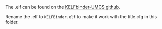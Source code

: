 The .elf can be found on the [KELFbinder-UMCS github](https://github.com/NathanNeurotic/KELFbinder-UMCS/releases).

Rename the .elf to `KELFBinder.elf` to make it work with the title.cfg in this folder.